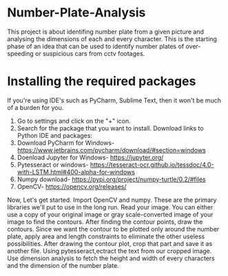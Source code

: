 # Number-Plate-Analysis
This project is about identifing number plate from a given picture and analysing the dimensions of each and every character. This is the starting phase of an idea that can be used to identify number plates of over-speeding or suspicious cars from cctv footages.
# Installing the required packages
If you're using IDE's such as PyCharm, Sublime Text, then it won't be much of a burden for you. 
1. Go to settings and click on the "+" icon.
2. Search for the package that you want to install.
Download links to Python IDE and packages:
1. Download PyCharm for Windows- https://www.jetbrains.com/pycharm/download/#section=windows
2. Doenload Jupyter for Windows- https://jupyter.org/
3. Pytesseract or windows- https://tesseract-ocr.github.io/tessdoc/4.0-with-LSTM.html#400-alpha-for-windows
4. Numpy download- https://pypi.org/project/numpy-turtle/0.2/#files
5. OpenCV- https://opencv.org/releases/

Now, Let's get started.
Import OpenCV and numpy. These are the primary libraries we'll put to use in the long run. Read your image. You can either use a copy of your original image or gray scale-converted image of your image to find the contours. After finding the contour points, draw the contours. Since we want the contour to be plotted only around the number plate, apply area and length constraints to eliminate the other useless possibilities. After drawing the contour plot, crop that part and save it as another file. Using pytesseract,ectract the text from our cropped image. Use dimension analysis to fetch the height and width of every characters and the dimension of the number plate.
